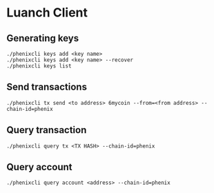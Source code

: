 # Luanch Client
## Generating keys
```
./phenixcli keys add <key name>
./phenixcli keys add <key name> --recover
./phenixcli keys list
```

## Send transactions
```
./phenixcli tx send <to address> 6mycoin --from=<from address> --chain-id=phenix
```

## Query transaction
```
./phenixcli query tx <TX HASH> --chain-id=phenix
```

## Query account
```
./phenixcli query account <address> --chain-id=phenix
```